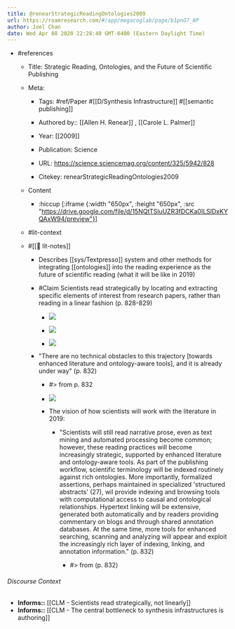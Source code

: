 ```yaml
---
title: @renearStrategicReadingOntologies2009
url: https://roamresearch.com/#/app/megacoglab/page/b1pnG7_8P
author: Joel Chan
date: Wed Apr 08 2020 22:28:40 GMT-0400 (Eastern Daylight Time)
---
```


- #references

    - Title: Strategic Reading, Ontologies, and the Future of Scientific Publishing

    - Meta:

        - Tags: #ref/Paper #[[D/Synthesis Infrastructure]] #[[semantic publishing]]

        - Authored by::  [[Allen H. Renear]] ,  [[Carole L. Palmer]]

        - Year: [[2009]]

        - Publication: Science

        - URL: https://science.sciencemag.org/content/325/5942/828

        - Citekey: renearStrategicReadingOntologies2009

    - Content

        - :hiccup [:iframe {:width "650px", :height "650px", :src "https://drive.google.com/file/d/15NQtTSluUZR3fDCKa0ILSlDxKYQAxW94/preview"}]

    - #lit-context

    - #[[📝 lit-notes]]

        - Describes [[sys/Textpresso]] system and other methods for integrating [[ontologies]] into the reading experience as the future of scientific reading (what it will be like in 2019)

        - #Claim Scientists read strategically by locating and extracting specific elements of interest from research papers, rather than reading in a linear fashion (p. 828-829)

            - ![](https://firebasestorage.googleapis.com/v0/b/firescript-577a2.appspot.com/o/imgs%2Fapp%2Fmegacoglab%2F4xG232LSIF?alt=media&token=04190eec-bfe6-4eb9-a1b6-012499dd0d61)

            - ![](https://firebasestorage.googleapis.com/v0/b/firescript-577a2.appspot.com/o/imgs%2Fapp%2Fmegacoglab%2FaaCc4Xh7I6?alt=media&token=2605c480-6b3d-4c22-b11c-33ddd91ef9f4)

            - ![](https://firebasestorage.googleapis.com/v0/b/firescript-577a2.appspot.com/o/imgs%2Fapp%2Fmegacoglab%2Fkhy8R3OKw3?alt=media&token=e187633e-e77e-49b2-903c-3b6ae03a8eb5)

        - "There are no technical obstacles to this trajectory [towards enhanced literature and ontology-aware tools], and it is already under way" (p. 832)

            - #> from p. 832

            - ![](https://firebasestorage.googleapis.com/v0/b/firescript-577a2.appspot.com/o/imgs%2Fapp%2Fmegacoglab%2FI_pJVsm7iM.png?alt=media&token=d96c653f-a051-486e-8d9c-5ce552ed219a)

            - The vision of how scientists will work with the literature in 2019:

                - "Scientists will still read narrative prose, even as text mining and automated processing become common; however, these reading practices will become increasingly strategic, supported by enhanced literature and ontology-aware tools. As part of the publishing workflow, scientific terminology will be indexed routinely against rich ontologies. More importantly, formalized assertions, perhaps maintained in specialized 'structured abstracts' (27), wil provide indexing and browsing tools with computational access to causal and ontological relationships. Hypertext linking will be extensive, generated both automatically and by readers providing commentary on blogs and through shared annotation databases. At the same time, more tools for enhanced searching, scanning and analyzing will appear and exploit the increasingly rich layer of indexing, linking, and annotation information." (p. 832)

                    - #> from (p. 832)

###### Discourse Context

- **Informs::** [[CLM - Scientists read strategically, not linearly]]
- **Informs::** [[CLM - The central bottleneck to synthesis infrastructures is authoring]]
